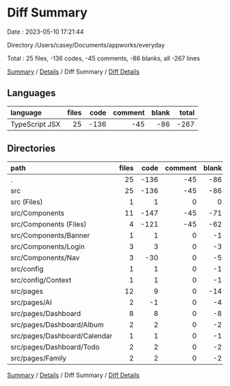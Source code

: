 # Diff Summary

Date : 2023-05-10 17:21:44

Directory /Users/casey/Documents/appworks/everyday

Total : 25 files,  -136 codes, -45 comments, -86 blanks, all -267 lines

[Summary](results.md) / [Details](details.md) / Diff Summary / [Diff Details](diff-details.md)

## Languages
| language | files | code | comment | blank | total |
| :--- | ---: | ---: | ---: | ---: | ---: |
| TypeScript JSX | 25 | -136 | -45 | -86 | -267 |

## Directories
| path | files | code | comment | blank | total |
| :--- | ---: | ---: | ---: | ---: | ---: |
| . | 25 | -136 | -45 | -86 | -267 |
| src | 25 | -136 | -45 | -86 | -267 |
| src (Files) | 1 | 1 | 0 | 0 | 1 |
| src/Components | 11 | -147 | -45 | -71 | -263 |
| src/Components (Files) | 4 | -121 | -45 | -62 | -228 |
| src/Components/Banner | 1 | 1 | 0 | -1 | 0 |
| src/Components/Login | 3 | 3 | 0 | -3 | 0 |
| src/Components/Nav | 3 | -30 | 0 | -5 | -35 |
| src/config | 1 | 1 | 0 | -1 | 0 |
| src/config/Context | 1 | 1 | 0 | -1 | 0 |
| src/pages | 12 | 9 | 0 | -14 | -5 |
| src/pages/AI | 2 | -1 | 0 | -4 | -5 |
| src/pages/Dashboard | 8 | 8 | 0 | -8 | 0 |
| src/pages/Dashboard/Album | 2 | 2 | 0 | -2 | 0 |
| src/pages/Dashboard/Calendar | 1 | 1 | 0 | -1 | 0 |
| src/pages/Dashboard/Todo | 2 | 2 | 0 | -2 | 0 |
| src/pages/Family | 2 | 2 | 0 | -2 | 0 |

[Summary](results.md) / [Details](details.md) / Diff Summary / [Diff Details](diff-details.md)